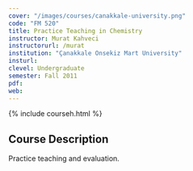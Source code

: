 ```yaml
---
cover: "/images/courses/canakkale-university.png"
code: "FM 520"
title: Practice Teaching in Chemistry
instructor: Murat Kahveci
instructorurl: /murat
institution: "Çanakkale Onsekiz Mart University"
insturl:
clevel: Undergraduate
semester: Fall 2011
pdf:
web:
---
```


{% include courseh.html %}

## Course Description

Practice teaching and evaluation.
